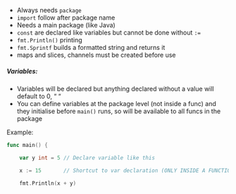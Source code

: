 -	Always needs `package` 
-	`import` follow after package name
-	Needs a main package (like Java)
-	`const` are declared like variables but cannot be done without `:=`
-	`fmt.Println()` printing
-	`fmt.Sprintf` builds a formatted string and returns it
-	 maps and slices, channels must be created before use


##### Variables:

-	Variables will be declared but anything declared without a value will default to 0, “ “ 
-	You can define variables at the package level (not inside a func) and they initialise before `main()` runs, so will be available to all funcs in the package


Example:
``` go
func main() {

    var y int = 5 // Declare variable like this

    x := 15       // Shortcut to var declaration (ONLY INSIDE A FUNCTION)

    fmt.Println(x + y)
```


